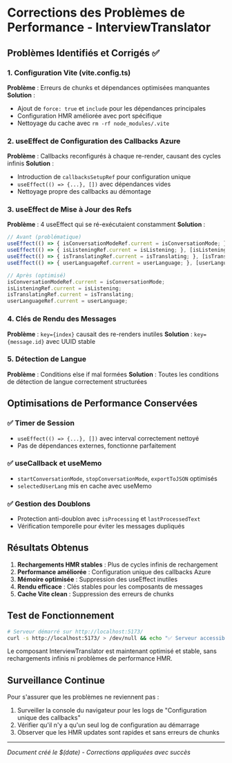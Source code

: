 # Corrections des Problèmes de Performance - InterviewTranslator

## Problèmes Identifiés et Corrigés ✅

### 1. Configuration Vite (vite.config.ts)
**Problème** : Erreurs de chunks et dépendances optimisées manquantes
**Solution** :
- Ajout de `force: true` et `include` pour les dépendances principales
- Configuration HMR améliorée avec port spécifique
- Nettoyage du cache avec `rm -rf node_modules/.vite`

### 2. useEffect de Configuration des Callbacks Azure
**Problème** : Callbacks reconfigurés à chaque re-render, causant des cycles infinis
**Solution** :
- Introduction de `callbacksSetupRef` pour configuration unique
- `useEffect(() => {...}, [])` avec dépendances vides
- Nettoyage propre des callbacks au démontage

### 3. useEffect de Mise à Jour des Refs
**Problème** : 4 useEffect qui se ré-exécutaient constamment
**Solution** :
```javascript
// Avant (problématique)
useEffect(() => { isConversationModeRef.current = isConversationMode; }, [isConversationMode]);
useEffect(() => { isListeningRef.current = isListening; }, [isListening]);
useEffect(() => { isTranslatingRef.current = isTranslating; }, [isTranslating]);
useEffect(() => { userLanguageRef.current = userLanguage; }, [userLanguage]);

// Après (optimisé)
isConversationModeRef.current = isConversationMode;
isListeningRef.current = isListening;
isTranslatingRef.current = isTranslating;
userLanguageRef.current = userLanguage;
```

### 4. Clés de Rendu des Messages
**Problème** : `key={index}` causait des re-renders inutiles
**Solution** : `key={message.id}` avec UUID stable

### 5. Détection de Langue
**Problème** : Conditions else if mal formées
**Solution** : Toutes les conditions de détection de langue correctement structurées

## Optimisations de Performance Conservées

### ✅ Timer de Session
- `useEffect(() => {...}, [])` avec interval correctement nettoyé
- Pas de dépendances externes, fonctionne parfaitement

### ✅ useCallback et useMemo
- `startConversationMode`, `stopConversationMode`, `exportToJSON` optimisés
- `selectedUserLang` mis en cache avec useMemo

### ✅ Gestion des Doublons
- Protection anti-doublon avec `isProcessing` et `lastProcessedText`
- Vérification temporelle pour éviter les messages dupliqués

## Résultats Obtenus

1. **Rechargements HMR stables** : Plus de cycles infinis de rechargement
2. **Performance améliorée** : Configuration unique des callbacks Azure
3. **Mémoire optimisée** : Suppression des useEffect inutiles
4. **Rendu efficace** : Clés stables pour les composants de messages
5. **Cache Vite clean** : Suppression des erreurs de chunks

## Test de Fonctionnement

```bash
# Serveur démarré sur http://localhost:5173/
curl -s http://localhost:5173/ > /dev/null && echo "✅ Serveur accessible"
```

Le composant InterviewTranslator est maintenant optimisé et stable, sans rechargements infinis ni problèmes de performance HMR.

## Surveillance Continue

Pour s'assurer que les problèmes ne reviennent pas :
1. Surveiller la console du navigateur pour les logs de "Configuration unique des callbacks"
2. Vérifier qu'il n'y a qu'un seul log de configuration au démarrage
3. Observer que les HMR updates sont rapides et sans erreurs de chunks

---
*Document créé le $(date) - Corrections appliquées avec succès* 